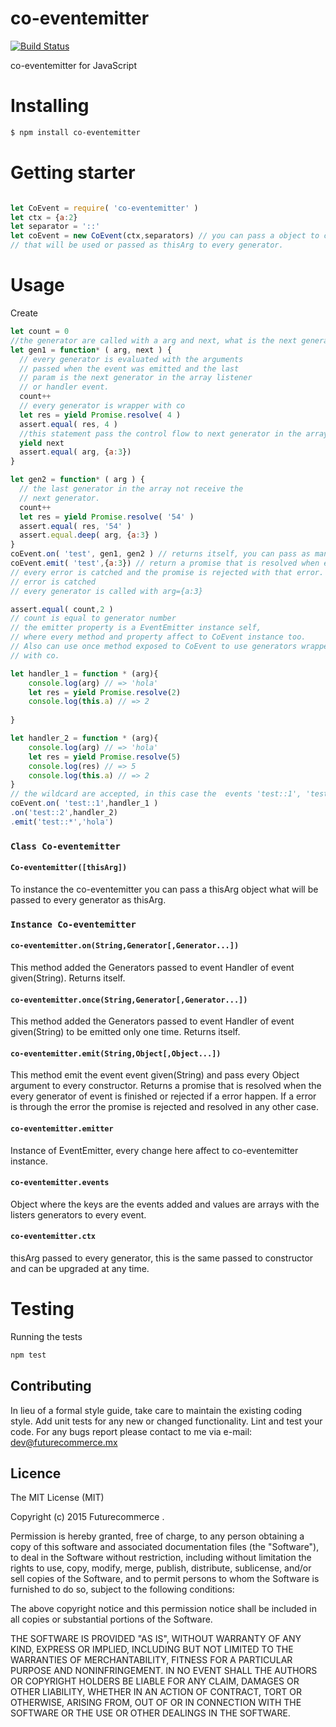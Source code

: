 
# co-eventemitter

[![Build Status](https://travis-ci.org/4yopping/co-Eventemitter.svg?branch=master)](https://travis-ci.org/4yopping/co-Eventemitter)


co-eventemitter for JavaScript

# Installing

```bash
$ npm install co-eventemitter
```

# Getting starter

```js

let CoEvent = require( 'co-eventemitter' )
let ctx = {a:2}
let separator = '::'
let coEvent = new CoEvent(ctx,separators) // you can pass a object to co-eventemitter constructor
// that will be used or passed as thisArg to every generator.
```
# Usage

Create

```js
let count = 0
//the generator are called with a arg and next, what is the next generator
let gen1 = function* ( arg, next ) {
  // every generator is evaluated with the arguments
  // passed when the event was emitted and the last
  // param is the next generator in the array listener
  // or handler event.
  count++
  // every generator is wrapper with co
  let res = yield Promise.resolve( 4 )
  assert.equal( res, 4 )
  //this statement pass the control flow to next generator in the array
  yield next
  assert.equal( arg, {a:3})
}

let gen2 = function* ( arg ) {
  // the last generator in the array not receive the
  // next generator.
  count++
  let res = yield Promise.resolve( '54' )
  assert.equal( res, '54' )
  assert.equal.deep( arg, {a:3} )
}
coEvent.on( 'test', gen1, gen2 ) // returns itself, you can pass as many generators as you need queue
coEvent.emit( 'test',{a:3}) // return a promise that is resolved when every generator is finish
// every error is catched and the promise is rejected with that error. Also error event is amitted when this
// error is catched
// every generator is called with arg={a:3}

assert.equal( count,2 )
// count is equal to generator number
// the emitter property is a EventEmitter instance self,
// where every method and property affect to CoEvent instance too.
// Also can use once method exposed to CoEvent to use generators wrapper
// with co.

let handler_1 = function * (arg){
    console.log(arg) // => 'hola'
    let res = yield Promise.resolve(2)
    console.log(this.a) // => 2
 
}

let handler_2 = function * (arg){
    console.log(arg) // => 'hola'
    let res = yield Promise.resolve(5)
    console.log(res) // => 5
    console.log(this.a) // => 2
}
// the wildcard are accepted, in this case the  events 'test::1', 'test::2' and 'test'
coEvent.on( 'test::1',handler_1 )
.on('test::2',handler_2)
.emit('test::*','hola')


```
### `Class Co-eventemitter`
#### `Co-eventemitter([thisArg])`
To instance the co-eventemitter you can pass a thisArg object what will be passed to every generator as thisArg.

### `Instance Co-eventemitter`
#### `co-eventemitter.on(String,Generator[,Generator...])`
This method added the Generators passed to event Handler of event given(String). Returns itself.

#### `co-eventemitter.once(String,Generator[,Generator...])`
This method added the Generators passed to event Handler of event given(String) to be emitted only one time. Returns itself.

#### `co-eventemitter.emit(String,Object[,Object...])`
This method emit the event event given(String) and pass every Object argument to every constructor. Returns a promise that is resolved when the every generator of event is finished or rejected if a error happen. If a error is through the error the promise is rejected and resolved in any other case.

#### `co-eventemitter.emitter`
Instance of EventEmitter, every change here affect to co-eventemitter instance.

#### `co-eventemitter.events`
Object where the keys are the events added and values are arrays with the listers generators to every event.

#### `co-eventemitter.ctx`
thisArg passed to every generator, this is the same passed to constructor and can be
upgraded at any time.
# Testing

Running the tests

```bash
npm test
```


## Contributing
In lieu of a formal style guide, take care to maintain the existing coding style. Add unit tests for any new or changed functionality. Lint and test your code.  For any bugs report please contact to me via e-mail: dev@futurecommerce.mx

## Licence
The MIT License (MIT)

Copyright (c) 2015 Futurecommerce .

Permission is hereby granted, free of charge, to any person obtaining a copy of this software and associated documentation files (the "Software"), to deal in the Software without restriction, including without limitation the rights to use, copy, modify, merge, publish, distribute, sublicense, and/or sell copies of the Software, and to permit persons to whom the Software is furnished to do so, subject to the following conditions:

The above copyright notice and this permission notice shall be included in all copies or substantial portions of the Software.

THE SOFTWARE IS PROVIDED "AS IS", WITHOUT WARRANTY OF ANY KIND, EXPRESS OR IMPLIED, INCLUDING BUT NOT LIMITED TO THE WARRANTIES OF MERCHANTABILITY, FITNESS FOR A PARTICULAR PURPOSE AND NONINFRINGEMENT. IN NO EVENT SHALL THE AUTHORS OR COPYRIGHT HOLDERS BE LIABLE FOR ANY CLAIM, DAMAGES OR OTHER LIABILITY, WHETHER IN AN ACTION OF CONTRACT, TORT OR OTHERWISE, ARISING FROM, OUT OF OR IN CONNECTION WITH THE SOFTWARE OR THE USE OR OTHER DEALINGS IN THE SOFTWARE.
